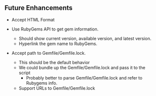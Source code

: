 ## Future Enhancements

* Accept HTML Format

* Use RubyGems API to get gem information.
  * Should show current version, available version, and latest version.
  * Hyperlink the gem name to RubyGems.

* Accept path to Gemfile/Gemfile.lock.
  * This should be the default behavior
  * We could bundle up the Gemfile/Gemfile.lock and pass it to the script
    * Probably better to parse Gemfile/Gemfile.lock and refer to Rubygems info.
  * Support URLs to Gemfile/Gemfile.lock

